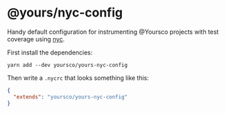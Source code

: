 # @yours/nyc-config

Handy default configuration for instrumenting @Yoursco projects
with test coverage using [nyc](https://github.com/istanbuljs/nyc).

First install the dependencies:

`yarn add --dev yoursco/yours-nyc-config`

Then write a `.nycrc` that looks something like this:

```json
{
  "extends": "yoursco/yours-nyc-config"
}
```
